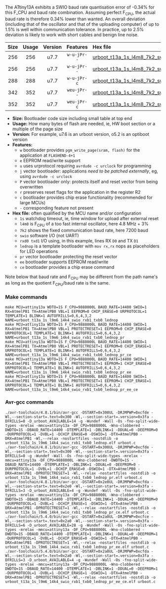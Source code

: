 The ATtiny13A exhibits a SWIO baud rate quantisation error of -0.34% for this F_CPU and baud rate combination. Assuming perfect F<sub>CPU</sub>, the actual baud rate is therefore 0.34% lower than wanted. An overall deviation (including that of the oscillator and that of the uploading computer) of up to 1.5% is well within communication tolerance. In practice, up to 2.5% deviation is likely to work with short cables and benign line noise.

|Size|Usage|Version|Features|Hex file|
|:-:|:-:|:-:|:-:|:--|
|256|256|u7.7|`w-u-jPr--`|[urboot_t13a_1s_l4m8_7k2_swio_rxb1_txb0_lednop.hex](https://raw.githubusercontent.com/stefanrueger/urboot.hex/main/mcus/attiny13a/watchdog_1_s/internal_oscillator%2B3%25/%2B4m800000_hz/%2B%2B%2B7k2_baud/swio_rxb1_txb0/lednop/urboot_t13a_1s_l4m8_7k2_swio_rxb1_txb0_lednop.hex)|
|256|256|u7.7|`w-u-jPr--`|[urboot_t13a_1s_l4m8_7k2_swio_rxb1_txb0_lednop_pr.hex](https://raw.githubusercontent.com/stefanrueger/urboot.hex/main/mcus/attiny13a/watchdog_1_s/internal_oscillator%2B3%25/%2B4m800000_hz/%2B%2B%2B7k2_baud/swio_rxb1_txb0/lednop/urboot_t13a_1s_l4m8_7k2_swio_rxb1_txb0_lednop_pr.hex)|
|288|288|u7.7|`w-u-jPr-c`|[urboot_t13a_1s_l4m8_7k2_swio_rxb1_txb0_lednop_pr_ce.hex](https://raw.githubusercontent.com/stefanrueger/urboot.hex/main/mcus/attiny13a/watchdog_1_s/internal_oscillator%2B3%25/%2B4m800000_hz/%2B%2B%2B7k2_baud/swio_rxb1_txb0/lednop/urboot_t13a_1s_l4m8_7k2_swio_rxb1_txb0_lednop_pr_ce.hex)|
|342|352|u7.7|`weu-jPr--`|[urboot_t13a_1s_l4m8_7k2_swio_rxb1_txb0_lednop_pr_ee.hex](https://raw.githubusercontent.com/stefanrueger/urboot.hex/main/mcus/attiny13a/watchdog_1_s/internal_oscillator%2B3%25/%2B4m800000_hz/%2B%2B%2B7k2_baud/swio_rxb1_txb0/lednop/urboot_t13a_1s_l4m8_7k2_swio_rxb1_txb0_lednop_pr_ee.hex)|
|352|352|u7.7|`weu-jPr-c`|[urboot_t13a_1s_l4m8_7k2_swio_rxb1_txb0_lednop_pr_ee_ce.hex](https://raw.githubusercontent.com/stefanrueger/urboot.hex/main/mcus/attiny13a/watchdog_1_s/internal_oscillator%2B3%25/%2B4m800000_hz/%2B%2B%2B7k2_baud/swio_rxb1_txb0/lednop/urboot_t13a_1s_l4m8_7k2_swio_rxb1_txb0_lednop_pr_ee_ce.hex)|

- **Size:** Bootloader code size including small table at top end
- **Usage:** How many bytes of flash are needed, ie, HW boot section or a multiple of the page size
- **Version:** For example, u7.6 is an urboot version, o5.2 is an optiboot version
- **Features:**
  + `w` bootloader provides `pgm_write_page(sram, flash)` for the application at `FLASHEND-4+1`
  + `e` EEPROM read/write support
  + `u` uses urprotocol requiring `avrdude -c urclock` for programming
  + `j` vector bootloader: applications *need to be patched externally*, eg, using `avrdude -c urclock`
  + `P` vector bootloader only: protects itself and reset vector from being overwritten
  + `r` preserves reset flags for the application in the register R2
  + `c` bootloader provides chip erase functionality (recommended for large MCUs)
  + `-` corresponding feature not present
- **Hex file:** often qualified by the MCU name and/or configuration
  + `1s` watchdog timeout, ie, time window for upload after external reset
  + `l4m8` is F<sub>CPU</sub> of a too fast internal oscillator, here 4.8 MHz + 3%
  + `7k2` shows the fixed communication baud rate, here 7200 baud
  + `swio` software I/O (not UART)
  + `rxd0 txd1` I/O using, in this example, lines RX `D0` and TX `D1`
  + `lednop` is a template bootloader with `mov rx,rx` nops as placeholders for LED operations
  + `pr` vector bootloader protecting the reset vector
  + `ee` bootloader supports EEPROM read/write
  + `ce` bootloader provides a chip erase command


Note below that baud rate and F<sub>CPU</sub> may be different from the path name's as long as the quotient F<sub>CPU</sub>/baud rate is the same.

### Make commands
```
make MCU=attiny13a WDTO=1S F_CPU=9888000L BAUD_RATE=14400 SWIO=1 RX=AtmelPB1 TX=AtmelPB0 VBL=1 EEPROM=0 CHIP_ERASE=0 URPROTOCOL=1 TEMPLATE=1 BLINK=1 AUTOFRILLS=0,6,4,3,2 NAME=urboot_t13a_1s_l9m6_14k4_swio_rxb1_txb0_lednop
make MCU=attiny13a WDTO=1S F_CPU=9888000L BAUD_RATE=14400 SWIO=1 RX=AtmelPB1 TX=AtmelPB0 VBL=1 PROTECTRESET=1 EEPROM=0 CHIP_ERASE=0 URPROTOCOL=1 TEMPLATE=1 BLINK=1 AUTOFRILLS=0,6,4,3,2 NAME=urboot_t13a_1s_l9m6_14k4_swio_rxb1_txb0_lednop_pr
make MCU=attiny13a WDTO=1S F_CPU=9888000L BAUD_RATE=14400 SWIO=1 RX=AtmelPB1 TX=AtmelPB0 VBL=1 PROTECTRESET=1 EEPROM=0 CHIP_ERASE=1 URPROTOCOL=1 TEMPLATE=1 BLINK=1 AUTOFRILLS=0,6,4,3,2 NAME=urboot_t13a_1s_l9m6_14k4_swio_rxb1_txb0_lednop_pr_ce
make MCU=attiny13a WDTO=1S F_CPU=9888000L BAUD_RATE=14400 SWIO=1 RX=AtmelPB1 TX=AtmelPB0 VBL=1 PROTECTRESET=1 EEPROM=1 CHIP_ERASE=0 URPROTOCOL=1 TEMPLATE=1 BLINK=1 AUTOFRILLS=0,6,4,3,2 NAME=urboot_t13a_1s_l9m6_14k4_swio_rxb1_txb0_lednop_pr_ee
make MCU=attiny13a WDTO=1S F_CPU=9888000L BAUD_RATE=14400 SWIO=1 RX=AtmelPB1 TX=AtmelPB0 VBL=1 PROTECTRESET=1 EEPROM=1 CHIP_ERASE=1 URPROTOCOL=1 TEMPLATE=1 BLINK=1 AUTOFRILLS=0,6,4,3,2 NAME=urboot_t13a_1s_l9m6_14k4_swio_rxb1_txb0_lednop_pr_ee_ce
```

### Avr-gcc commands
```
./avr-toolchain/4.8.1/bin/avr-gcc -DSTART=0x300UL -DRJMPWP=0xcfde -Wl,--section-start=.text=0x300 -Wl,--section-start=.version=0x3fa -DFRILLS=0 -D_urboot_AVAILABLE=14 -g -Wundef -Wall -Os -fno-split-wide-types -mrelax -mmcu=attiny13a -DF_CPU=9888000L -Wno-clobbered -DWDTO=1S -DBAUD_RATE=14400 -DTEMPLATE=1 -DBLINK=1 -DDUAL=0 -DEEPROM=0 -DURPROTOCOL=1 -DVBL=1 -DCHIP_ERASE=0 -DSWIO=1 -DTX=AtmelPB0 -DRX=AtmelPB1 -Wl,--relax -nostartfiles -nostdlib -o urboot_t13a_1s_l9m6_14k4_swio_rxb1_txb0_lednop.elf urboot.c
./avr-toolchain/4.8.1/bin/avr-gcc -DSTART=0x300UL -DRJMPWP=0xcfde -Wl,--section-start=.text=0x300 -Wl,--section-start=.version=0x3fa -DFRILLS=0 -g -Wundef -Wall -Os -fno-split-wide-types -mrelax -mmcu=attiny13a -DF_CPU=9888000L -Wno-clobbered -DWDTO=1S -DBAUD_RATE=14400 -DTEMPLATE=1 -DBLINK=1 -DDUAL=0 -DEEPROM=0 -DURPROTOCOL=1 -DVBL=1 -DCHIP_ERASE=0 -DSWIO=1 -DTX=AtmelPB0 -DRX=AtmelPB1 -DPROTECTRESET=1 -Wl,--relax -nostartfiles -nostdlib -o urboot_t13a_1s_l9m6_14k4_swio_rxb1_txb0_lednop_pr.elf urboot.c
./avr-toolchain/4.8.1/bin/avr-gcc -DSTART=0x2e0UL -DRJMPWP=0xcfda -Wl,--section-start=.text=0x2e0 -Wl,--section-start=.version=0x3fa -DFRILLS=3 -D_urboot_AVAILABLE=4 -g -Wundef -Wall -Os -fno-split-wide-types -mrelax -mmcu=attiny13a -DF_CPU=9888000L -Wno-clobbered -DWDTO=1S -DBAUD_RATE=14400 -DTEMPLATE=1 -DBLINK=1 -DDUAL=0 -DEEPROM=0 -DURPROTOCOL=1 -DVBL=1 -DCHIP_ERASE=1 -DSWIO=1 -DTX=AtmelPB0 -DRX=AtmelPB1 -DPROTECTRESET=1 -Wl,--relax -nostartfiles -nostdlib -o urboot_t13a_1s_l9m6_14k4_swio_rxb1_txb0_lednop_pr_ce.elf urboot.c
./avr-toolchain/5.4.0/bin/avr-gcc -DSTART=0x2a0UL -DRJMPWP=0xcfce -Wl,--section-start=.text=0x2a0 -Wl,--section-start=.version=0x3fa -DFRILLS=6 -D_urboot_AVAILABLE=28 -g -Wundef -Wall -Os -fno-split-wide-types -mrelax -mmcu=attiny13a -DF_CPU=9888000L -Wno-clobbered -DWDTO=1S -DBAUD_RATE=14400 -DTEMPLATE=1 -DBLINK=1 -DDUAL=0 -DEEPROM=1 -DURPROTOCOL=1 -DVBL=1 -DCHIP_ERASE=0 -DSWIO=1 -DTX=AtmelPB0 -DRX=AtmelPB1 -DPROTECTRESET=1 -Wl,--relax -nostartfiles -nostdlib -o urboot_t13a_1s_l9m6_14k4_swio_rxb1_txb0_lednop_pr_ee.elf urboot.c
./avr-toolchain/5.4.0/bin/avr-gcc -DSTART=0x2a0UL -DRJMPWP=0xcfda -Wl,--section-start=.text=0x2a0 -Wl,--section-start=.version=0x3fa -DFRILLS=3 -D_urboot_AVAILABLE=4 -g -Wundef -Wall -Os -fno-split-wide-types -mrelax -mmcu=attiny13a -DF_CPU=9888000L -Wno-clobbered -DWDTO=1S -DBAUD_RATE=14400 -DTEMPLATE=1 -DBLINK=1 -DDUAL=0 -DEEPROM=1 -DURPROTOCOL=1 -DVBL=1 -DCHIP_ERASE=1 -DSWIO=1 -DTX=AtmelPB0 -DRX=AtmelPB1 -DPROTECTRESET=1 -Wl,--relax -nostartfiles -nostdlib -o urboot_t13a_1s_l9m6_14k4_swio_rxb1_txb0_lednop_pr_ee_ce.elf urboot.c
```

